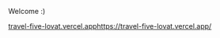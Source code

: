 Welcome :)

[travel-five-lovat.vercel.app](https://travel-five-lovat.vercel.app/)https://travel-five-lovat.vercel.app/


